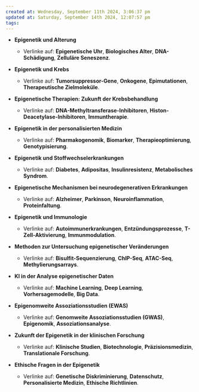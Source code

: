 ```yaml
---
created at: Wednesday, September 11th 2024, 3:06:37 pm
updated at: Saturday, September 14th 2024, 12:07:57 pm
tags: 
---
```



- **Epigenetik und Alterung**
    
    - Verlinke auf: **Epigenetische Uhr**, **Biologisches Alter**, **DNA-Schädigung**, **Zelluläre Seneszenz**.
- **Epigenetik und Krebs**
    
    - Verlinke auf: **Tumorsuppressor-Gene**, **Onkogene**, **Epimutationen**, **Therapeutische Zielmoleküle**.
- **Epigenetische Therapien: Zukunft der Krebsbehandlung**
    
    - Verlinke auf: **DNA-Methyltransferase-Inhibitoren**, **Histon-Deacetylase-Inhibitoren**, **Immuntherapie**.
- **Epigenetik in der personalisierten Medizin**
    
    - Verlinke auf: **Pharmakogenomik**, **Biomarker**, **Therapieoptimierung**, **Genotypisierung**.
- **Epigenetik und Stoffwechselerkrankungen**
    
    - Verlinke auf: **Diabetes**, **Adipositas**, **Insulinresistenz**, **Metabolisches Syndrom**.
- **Epigenetische Mechanismen bei neurodegenerativen Erkrankungen**
    
    - Verlinke auf: **Alzheimer**, **Parkinson**, **Neuroinflammation**, **Proteinfaltung**.
- **Epigenetik und Immunologie**
    
    - Verlinke auf: **Autoimmunerkrankungen**, **Entzündungsprozesse**, **T-Zell-Aktivierung**, **Immunmodulation**.
- **Methoden zur Untersuchung epigenetischer Veränderungen**
    
    - Verlinke auf: **Bisulfit-Sequenzierung**, **ChIP-Seq**, **ATAC-Seq**, **Methylierungsarrays**.
- **KI in der Analyse epigenetischer Daten**
    
    - Verlinke auf: **Machine Learning**, **Deep Learning**, **Vorhersagemodelle**, **Big Data**.
- **Epigenomweite Assoziationsstudien (EWAS)**
    
    - Verlinke auf: **Genomweite Assoziationsstudien (GWAS)**, **Epigenomik**, **Assoziationsanalyse**.
- **Zukunft der Epigenetik in der klinischen Forschung**
    
    - Verlinke auf: **Klinische Studien**, **Biotechnologie**, **Präzisionsmedizin**, **Translationale Forschung**.
- **Ethische Fragen in der Epigenetik**
    
    - Verlinke auf: **Genetische Diskriminierung**, **Datenschutz**, **Personalisierte Medizin**, **Ethische Richtlinien**.